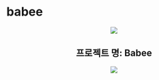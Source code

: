 # babee
<div align="center">
<img src="https://capsule-render.vercel.app/api?type=waving&color=black&height=200&section=header&text=TeamProject&fontSize=90" />
  <h2 text-align="center">프로젝트 명: Babee</h2>
<img src="https://github-readme-stats.vercel.app/api/top-langs/?username=mokapome&layout=compact" /><br><br>
  
</div>

